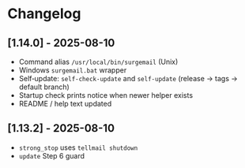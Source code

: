 # Changelog

## [1.14.0] - 2025-08-10
- Command alias `/usr/local/bin/surgemail` (Unix)
- Windows `surgemail.bat` wrapper
- Self‑update: `self-check-update` and `self-update` (release → tags → default branch)
- Startup check prints notice when newer helper exists
- README / help text updated

## [1.13.2] - 2025-08-10
- `strong_stop` uses `tellmail shutdown`
- `update` Step 6 guard
